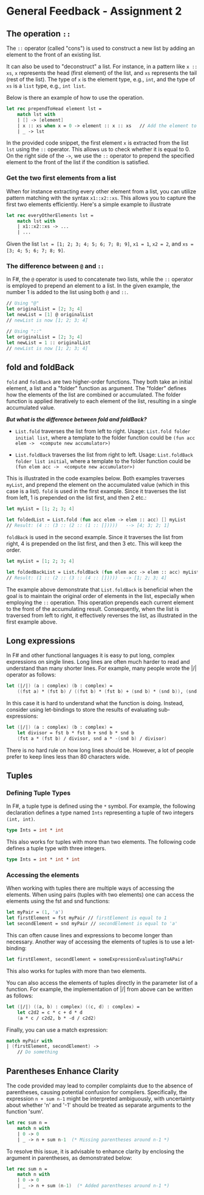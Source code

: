 # General Feedback - Assignment 2


## The operation `::`

The `::` operator (called "cons") is used to construct a new list by adding an element to the front of an existing list.

It can also be used to "deconstruct" a list. For instance, in a pattern like `x :: xs`, `x` represents the head (first element) of the list, and `xs` represents the tail (rest of the list). The type of `x` is the element type, e.g., `int`, and the type of `xs` is a `list` type, e.g., `int list`.


Below is there an example of how to use the operation.

```fsharp
let rec prependToHead element lst =
    match lst with
    | [] -> [element]
    | x :: xs when x = 0 -> element :: x :: xs   // Add the element to the front of the existing list if the first element x is 0
    | _ -> lst
```

In the provided code snippet, the first element `x` is extracted from the list `lst` using the `::` operator. This allows us to check whether it is equal to 0. On the right side of the `->`, we use the `::` operator to prepend the specified element to the front of the list if the condition is satisfied.


### Get the two first elements from a list

When for instance extracting every other element from a list, you can utilize pattern matching with the syntax `x1::x2::xs`. This allows you to capture the first two elements efficiently. Here's a simple example to illustrate

```fsharp
let rec everyOtherElements lst =
    match lst with
    | x1::x2::xs -> ...
    | ...
```

Given the list `lst = [1; 2; 3; 4; 5; 6; 7; 8; 9]`, `x1 = 1`, `x2 = 2`, and `xs = [3; 4; 5; 6; 7; 8; 9]`.

### The difference between `@` and `::`

In F#, the `@` operator is used to concatenate two lists, while the `::` operator is employed to prepend an element to a list. In the given example, the number 1 is added to the list using both `@` and `::`.

```fsharp
// Using "@"
let originalList = [2; 3; 4]
let newList = [1] @ originalList
// newList is now [1; 2; 3; 4]
```

```fsharp
// Using "::"
let originalList = [2; 3; 4]
let newList = 1 :: originalList
// newList is now [1; 2; 3; 4]
```



## fold and foldBack

`fold` and `foldBack` are two higher-order functions. They both take an initial element, a list and a "folder" function as argument. The "folder" defines how the elements of the list are combined or accumulated. The folder function is applied iteratively to each element of the list, resulting in a single accumulated value.

***But what is the difference between fold and foldBack?***

- `List.fold` traverses the list from left to right.
Usage: `List.fold folder initial list`, where a template to the folder function could be
`(fun acc elem ->  <compute new accumulator>)`

- `List.foldBack` traverses the list from right to left.
Usage: `List.foldBack folder list initial`, where a template to the folder function could be
`(fun elem acc ->  <compute new accumulator>)`

This is illustrated in the code examples below. Both examples traverses `myList`, and prepend the element on the accumulated value (which in this case is a list).
`fold` is used in the first example. Since it traverses the list from left, 1 is prepended on the list first, and then 2 etc.:

```fsharp
let myList = [1; 2; 3; 4]

let foldedList = List.fold (fun acc elem -> elem :: acc) [] myList
// Result: (4 :: (3 :: (2 :: (1 :: []))))   --> [4; 3; 2; 1]
```

`foldBack` is used in the second example. Since it traverses the list from right, 4 is prepended on the list first, and then 3 etc. This will keep the order.

```fsharp
let myList = [1; 2; 3; 4]

let foldedBackList = List.foldBack (fun elem acc -> elem :: acc) myList []
// Result: (1 :: (2 :: (3 :: (4 :: []))))  --> [1; 2; 3; 4]
```

The example above demonstrate that `List.foldBack` is beneficial when the goal is to maintain the original order of elements in the list, especially when employing the `::` operation. This operation prepends each current element to the front of the accumulating result. Consequently, when the list is traversed from left to right, it effectively reverses the list, as illustrated in the first example above.

## Long expressions

In F# and other functional languages it is easy to put long, complex expressions on single lines. Long lines are often much harder to read and understand than many shorter lines. For example, many people wrote the |/| operator as follows:

```fsharp
let (|/|) (a : complex) (b : complex) =
    ((fst a) * (fst b) / ((fst b) * (fst b) + (snd b) * (snd b)), (snd a) * -(snd b) / ((fst b) * (fst b) + (snd b) * (snd b)))
```

In this case it is hard to understand what the function is doing. Instead, consider using let-bindings to store the results of evaluating sub-expressions:

```fsharp
let (|/|) (a : complex) (b : complex) =
    let divisor = fst b * fst b + snd b * snd b
    (fst a * (fst b) / divisor, snd a * -(snd b) / divisor)
```

There is no hard rule on how long lines should be. However, a lot of people prefer to keep lines less than 80 characters wide.


## Tuples

### Defining Tuple Types

In F#, a tuple type is defined using the `*` symbol. For example, the following declaration defines a type named `Ints` representing a tuple of two integers `(int, int)`.

```fsharp
type Ints = int * int
```

This also works for tuples with more than two elements. The following code defines a tuple type with three integers.

```fsharp
type Ints = int * int * int
```

### Accessing the elements

When working with tuples there are multiple ways of accessing the elements. When using pairs (tuples with two elements) one can access the elements using the fst and snd functions:

```fsharp
let myPair = (1, 'a')
let firstElement = fst myPair // firstElement is equal to 1
let secondElement = snd myPair // secondElement is equal to 'a'
```

This can often cause lines and expressions to become longer than necessary. Another way of accessing the elements of tuples is to use a let-binding:

```fsharp
let firstElement, secondElement = someExpressionEvaluatingToAPair
```

This also works for tuples with more than two elements.

You can also access the elements of tuples directly in the parameter list of a function. For example, the implementation of |/| from above can be written as follows:

```fsharp
let (|/|) ((a, b) : complex) ((c, d) : complex) =
    let c2d2 = c * c + d * d
    (a * c / c2d2, b * -d / c2d2)
```

Finally, you can use a match expression:

```fsharp
match myPair with
| (firstElement, secondElement) ->
    // Do something
```


## Parentheses Enhance Clarity

The code provided may lead to compiler complaints due to the absence of parentheses, causing potential confusion for compilers. Specifically, the expression `n + sum n-1` might be interpreted ambiguously, with uncertainty about whether 'n' and '-1' should be treated as separate arguments to the function 'sum'.


```fsharp
let rec sum n =
    match n with
    | 0 -> 0
    | _ -> n + sum n-1  (* Missing parentheses around n-1 *)
```

To resolve this issue, it is advisable to enhance clarity by enclosing the argument in parentheses, as demonstrated below:

```fsharp
let rec sum n =
    match n with
    | 0 -> 0
    | _ -> n + sum (n-1)  (* Added parentheses around n-1 *)
```
